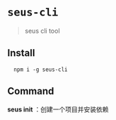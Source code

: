 # `seus-cli`

> seus cli tool

## Install

```hash
  npm i -g seus-cli
```

## Command

**seus init <name>**：创建一个项目并安装依赖